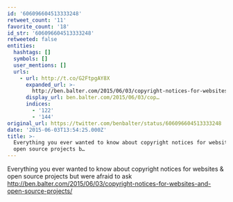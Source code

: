 ```yaml
---
id: '606096604513333248'
retweet_count: '11'
favorite_count: '18'
id_str: '606096604513333248'
retweeted: false
entities:
  hashtags: []
  symbols: []
  user_mentions: []
  urls:
    - url: http://t.co/G2FtpgAY8X
      expanded_url: >-
        http://ben.balter.com/2015/06/03/copyright-notices-for-websites-and-open-source-projects/
      display_url: ben.balter.com/2015/06/03/cop…
      indices:
        - '122'
        - '144'
original_url: https://twitter.com/benbalter/status/606096604513333248
date: '2015-06-03T13:54:25.000Z'
title: >-
  Everything you ever wanted to know about copyright notices for websites &amp;
  open source projects b…
---
```


Everything you ever wanted to know about copyright notices for websites &amp; open source projects but were afraid to ask http://ben.balter.com/2015/06/03/copyright-notices-for-websites-and-open-source-projects/